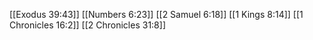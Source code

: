 [[Exodus 39:43]]
[[Numbers 6:23]]
[[2 Samuel 6:18]]
[[1 Kings 8:14]]
[[1 Chronicles 16:2]]
[[2 Chronicles 31:8]]
